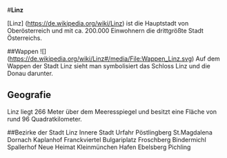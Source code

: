 ﻿#**Linz**

[Linz] (https://de.wikipedia.org/wiki/Linz) ist die Hauptstadt von Oberösterreich und mit ca. 200.000 Einwohnern die drittgrößte Stadt Österreichs.

##Wappen
![] (https://de.wikipedia.org/wiki/Linz#/media/File:Wappen_Linz.svg)
Auf dem Wappen der Stadt Linz sieht man symbolisiert das Schloss Linz und die Donau darunter.

## Geografie
Linz liegt 266 Meter über dem Meeresspiegel und besitzt eine Fläche von rund 96 Quadratkilometer.

##Bezirke der Stadt Linz
Innere Stadt
Urfahr
Pöstlingberg
St.Magdalena
Dornach
Kaplanhof
Franckviertel
Bulgariplatz
Froschberg
Bindermichl
Spallerhof
Neue Heimat
Kleinmünchen
Hafen
Ebelsberg
Pichling

